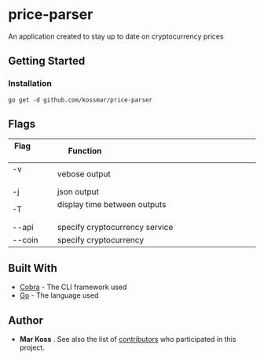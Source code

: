 # price-parser
An application created to stay up to date on cryptocurrency prices

## Getting Started

### Installation
```
go get -d github.com/kossmar/price-parser
```

## Flags

| Flag             | Function                                                                     |
|------------------|------------------------------------------------------------------------------|
| -v               | vebose output                                                                |
| -j               | json output                                                                  |
| -T               | display time between outputs                                                 |
| --api            | specify cryptocurrency service                                               |
| --coin           | specify cryptocurrency                                                       |

## Built With

* [Cobra](https://github.com/spf13/cobra) - The CLI framework used
* [Go](https://golang.org/doc/) - The language used

## Author

* **Mar Koss** . 
See also the list of [contributors](https://github.com/kossmar/price-parser/contributors) who participated in this project.
